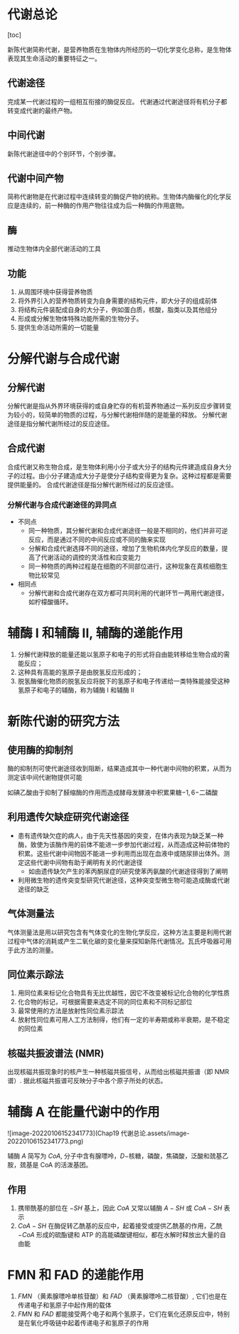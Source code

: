# 代谢总论

[toc]

新陈代谢简称代谢，是营养物质在生物体内所经历的一切化学变化总称，是生物体表现其生命活动的重要特征之一。
## 代谢途径

完成某一代谢过程的一组相互衔接的酶促反应。
代谢通过代谢途径将有机分子都转变成代谢的最终产物。
## 中间代谢

新陈代谢途径中的个别环节，个别步骤。
## 代谢中间产物

简称代谢物是在代谢过程中连续转变的酶促产物的统称。生物体内酶催化的化学反应是连续的，前一种酶的作用产物往往成为后一种酶的作用底物。
## 酶

推动生物体内全部代谢活动的工具

## 功能

1. 从周围环境中获得营养物质
2. 将外界引入的营养物质转变为自身需要的结构元件，即大分子的组成前体
3. 将结构元件装配成自身的大分子，例如蛋白质，核酸，脂类以及其他组分
4. 形成或分解生物体特殊功能所需的生物分子。
5. 提供生命活动所需的一切能量

# 分解代谢与合成代谢

## 分解代谢

分解代谢是指从外界环境获得的或自身贮存的有机营养物通过一系列反应步骤转变为较小的，较简单的物质的过程，与分解代谢相伴随的是能量的释放。
分解代谢途径是指分解代谢所经过的反应途径。
## 合成代谢

合成代谢又称生物合成，是生物体利用小分子或大分子的结构元件建造成自身大分子的过程。由小分子建造成大分子是使分子结构变得更为复杂。这种过程都是需要提供能量的。
合成代谢途径是指分解代谢所经过的反应途径。
### 分解代谢与合成代谢途径的异同点

+ 不同点
  + 同一种物质，其分解代谢和合成代谢途径一般是不相同的，他们并非可逆反应，而是通过不同的中间反应或不同的酶来实现
  + 分解和合成代谢选择不同的途径，增加了生物机体内化学反应的数量，提高了代谢活动的调控的灵活性和应变能力
  + 同一种物质的两种过程是在细胞的不同部位进行，这种现象在真核细胞生物比较常见
+ 相同点
  + 分解代谢和合成代谢存在双方都可共同利用的代谢环节一两用代谢途径，如柠檬酸循环。
# 辅酶 $\mathrm{I}$ 和辅酶 $\mathrm{II}$, 辅酶的递能作用

1. 分解代谢释放的能量还能以氢原子和电子的形式将自由能转移给生物合成的需能反应；
2. 这种具有高能的氢原子是由脱氢反应形成的；
3. 脱氢酶催化物质的脱氢反应将脱下的氢原子和电子传递给一类特殊能接受这种氢原子和电子的辅酶，称为辅酶 $\mathrm{I}$ 和辅酶 $\mathrm{II}$

# 新陈代谢的研究方法

## 使用酶的抑制剂

酶的抑制剂可使代谢途径收到阻断，结果造成其中一种代谢中间物的积累，从而为测定该中间代谢物提供可能

如碘乙酸由于抑制了醛缩酶的作用而造成酵母发酵液中积累果糖$-1,6-$二磷酸

## 利用遗传欠缺症研究代谢途径

+ 患有遗传缺欠症的病人，由于先天性基因的突变，在体内表现为缺乏某一种酶，致使为该酶作用的前体不能进一步参加代谢过程，从而造成这种前体物的积累。这些代谢中间物因不能进一步利用而出现在血液中或随尿排出体外。测定这些代谢中间物有助于阐明有关的代谢途径
  + 如由遗传缺欠产生的苯丙酮尿症的研究使苯丙氨酸的代谢途径得到了阐明
+ 利用微生物的遗传突变型研究代谢途径，这种突变型微生物可能造成酶或代谢途径的缺乏

## 气体测量法

气体测量法是用以研究包含有气体变化的生物化学反应，这种方法主要是利用代谢过程中气体的消耗或产生二氧化碳的变化量来探知新陈代谢情况。瓦氏呼吸器可用于此方法的测量。
## 同位素示踪法

1. 用同位素来标记化合物具有无比优越性，因它不改变被标记化合物的化学性质
2. 化合物的标记，可根据需要来选定不同的同位素和不同标记部位
3. 最常使用的方法是放射性同位素示踪法
4. 放射性同位素可用人工方法制得，他们有一定的半寿期或称半衰期，是不稳定的同位素

## 核磁共振波谱法 (NMR)

出现核磁共振现象时的核产生一种核磁共振信号，从而给出核磁共振谱（即 NMR 谱）. 据此核磁共振谱可反映分子中各个原子所处的状态。
# 辅酶 A 在能量代谢中的作用

![image-20220106152341773](Chap19 代谢总论.assets/image-20220106152341773.png)

辅酶 $A$ 简写为 $CoA$, 分子中含有腺嘌呤，$D-$核糖，磷酸，焦磷酸，泛酸和巯基乙胺，巯基是 CoA 的活泼基团。
## 作用

1. 携带酰基的部位在 $-SH$ 基上，因此 $CoA$ 又常以辅酶 $A-SH$  或 $CoA-SH$ 表示
2. $CoA-SH$ 在酶促转乙酰基的反应中，起着接受或提供乙酰基的作用，乙酰$-CoA$ 形成的硫酯键和 ATP 的高能磷酸键相似，都在水解时释放出大量的自由能

# FMN 和 FAD 的递能作用

1. $FMN$ （黄素腺嘌呤单核苷酸）和 $FAD$ （黄素腺嘌呤二核苷酸）, 它们也是在传递电子和氢原子中起作用的载体
2. $FMN$ 和 $FAD$ 都能接受两个电子和两个氢原子，它们在氧化还原反应中，特别是在氧化呼吸链中起着传递电子和氢原子的作用
